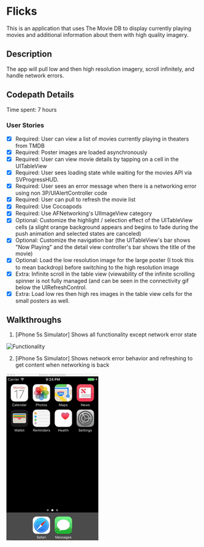 # Flicks

This is an application that uses The Movie DB to display currently playing movies and additional information about them with high quality imagery.

## Description

The app will pull low and then high resolution imagery, scroll infinitely, and handle network errors.

## Codepath Details

Time spent: 7 hours

### User Stories

* [x] Required: User can view a list of movies currently playing in theaters from TMDB
* [x] Required: Poster images are loaded asynchronously
* [x] Required: User can view movie details by tapping on a cell in the UITableView
* [x] Required: User sees loading state while waiting for the movies API via SVProgressHUD.
* [x] Required: User sees an error message when there is a networking error using non 3P/UIAlertController code
* [x] Required: User can pull to refresh the movie list
* [x] Required: Use Cocoapods
* [x] Required: Use AFNetworking's UIImageView category
* [x] Optional: Customize the highlight / selection effect of the UITableView cells (a slight orange background appears and begins to fade during the push animation and selected states are canceled)
* [x] Optional: Customize the navigation bar (the UITableView's bar shows "Now Playing" and the detail view controller's bar shows the title of the movie)
* [x] Optional: Load the low resolution image for the large poster (I took this to mean backdrop) before switching to the high resolution image
* [x] Extra: Infinite scroll in the table view (viewability of the infinite scrolling spinner is not fully managed (and can be seen in the connectivity gif below the UIRefreshControl.
* [x] Extra: Load low res then high res images in the table view cells for the small posters as well.

## Walkthroughs

1. [iPhone 5s Simulator] Shows all functionality except network error state

  ![Functionality](Functionality.gif)

2. [iPhone 5s Simulator] Shows network error behavior and refreshing to get content when networking is back
 
  ![Connectivity](Connectivity.gif)
